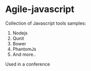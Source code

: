 Agile-javascript
================

Collection of Javascript tools samples:

1. Nodejs
2. Qunit
3. Bower
4. PhantomJs
5. And more..

Used in a conference
